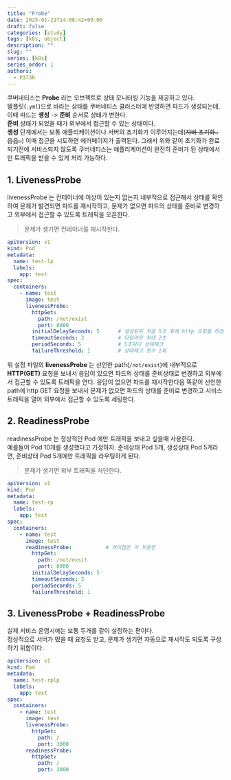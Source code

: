 ```yaml
---
title: "Probe"
date: 2025-01-21T14:08:42+09:00
draft: false
categories: [study]
tags: [k8s, object]
description: ""
slug: ""
series: [k8s]
series_order: 1
authors:
  - P373R
---
```


쿠버네티스는 **Probe** 라는 오브젝트로 상태 모니터링 기능을 제공하고 있다.  
템플릿(`.yml`)으로 바라는 상태를 쿠버네티스 클러스터에 반영하면 파드가 생성되는데,  
이때 파드는 **생성** -> **준비** 순서로 상태가 변한다.  
**준비** 상태가 되었을 때가 외부에서 접근할 수 있는 상태이다.  
**생성** 단계에서는 보통 애플리케이션이나 서버의 초기화가 이루어지는데(~~자바 초기화.. 읍읍..~~) 이때 접근을 시도하면 에러페이지가 출력된다. 
그래서 위와 같이 초기화가 완료되기전에 서비스되지 않도록 쿠버네티스는 애플리케이션이 완전히 준비가 된 상태에서만 트래픽을 받을 수 있게 처리 가능하다.  

## 1. LivenessProbe

livenessProbe 는 컨테이너에 이상이 있는지 없는지 내부적으로 접근해서 상태를 확인하여 문제가 발견되면 파드를 재시작하고, 문제가 없으면 파드의 상태를 준비로 변경하고 외부에서 접근할 수 있도록 트래픽을 오픈한다.  
> 문제가 생기면 컨테이너를 재시작한다.
```yaml
apiVersion: v1
kind: Pod
metadata:
  name: test-lp
  labels:
    app: test
spec:
  containers:
    - name: test
      image: test
      livenessProbe:
        httpGet:
          path: /not/exist
          port: 8080
        initialDelaySeconds: 5      # 생성된뒤 처음 5초 후에 http 요청을 하겠다.
        timeoutSeconds: 2           # 타임아웃 최대 2초
        periodSeconds: 5            # 5초마다 상태체크
        failureThreshold: 1         # 상태체크 횟수 1회
```
위 설정 파일의 **livenessProbe** 는 선언한 path(`/not/exist`)에 내부적으로 **HTTP(GET)** 요청을 보내서 응답이 있으면 파드의 상태를 준비상태로 변경하고 외부에서 접근할 수 있도록 트래픽을 연다. 응답이 없으면 파드를 재시작한다음 똑같이 선언한 path에 http GET 요청을 보내서 문제가 없으면 파드의 상태를 준비로 변경하고 서비스 트래픽을 열어 외부에서 접근할 수 있도록 세팅한다.  

## 2. ReadinessProbe

readinessProbe 는 정상적인 Pod 에만 트래픽을 보내고 싶을때 사용한다.  
예를들어 Pod 10개를 생성했다고 가정하자. 준비상태 Pod 5개, 생성상태 Pod 5개라면, 준비상태 Pod 5개에만 트래픽을 라우팅하게 된다.  
> 문제가 생기면 외부 트래픽을 차단한다.
```yaml
apiVersion: v1
kind: Pod
metadata:
  name: test-rp
  labels:
    app: test
spec:
  containers:
    - name: test
      image: test
      readinessProbe:           # 차이점은 이 부분만
        httpGet:
          path: /not/exsit
          port: 8080
        initialDelaySeconds: 5
        timeoutSeconds: 2
        periodSeconds: 5
        failureThreshold: 1
```

## 3. LivenessProbe + ReadinessProbe

실제 서비스 운영시에는 보통 두개를 같이 설정하는 편이다.  
정상적으로 서버가 떴을 때 요청도 받고, 문제가 생기면 자동으로 재시작도 되도록 구성하기 위함이다.  
```yaml
apiVersion: v1
kind: Pod
metadata:
  name: test-rplp
  labels:
    app: test
spec:
  containers:
    - name: test
      image: test
      livenessProbe:
        httpGet:
          path: /
          port: 3000
      readinessProbe:
        httpGet:
          path: /
          port: 3000
```